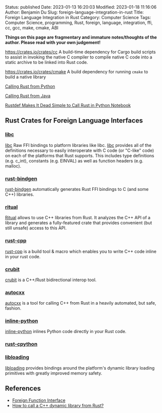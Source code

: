 Status: published
Date: 2023-01-13 16:20:03
Modified: 2023-01-18 11:16:06
Author: Benjamin Du
Slug: foreign-language-integration-in-rust
Title: Foreign Language Integration in Rust
Category: Computer Science
Tags: Computer Science, programming, Rust, foreign, language, integration, ffi, cc, gcc, make, cmake, ABI

**Things on this page are fragmentary and immature notes/thoughts of the author. Please read with your own judgement!**




https://crates.io/crates/cc
A build-time dependency for Cargo build scripts to assist in invoking the native C compiler to compile native C code into a static archive to be linked into Rust code.

https://crates.io/crates/cmake
A build dependency for running `cmake` to build a native library

[  Calling Rust from Python  ](https://www.legendu.net/misc/blog/calling-rust-from-python) 

[  Calling Rust from Java  ](https://www.legendu.net/misc/blog/calling-rust-from-java)

[  Rustdef Makes It Dead Simple to Call Rust in Python Notebook  ](https://www.legendu.net/misc/blog/rustdef-makes-it-dead-simple-to-call-rust-in-python-notebook)   


## Rust Crates for Foreign Language Interfaces

### [libc](https://crates.io/crates/libc)
[libc](https://crates.io/crates/libc)
Raw FFI bindings to platform libraries like libc.
[libc](https://crates.io/crates/libc)
provides all of the definitions necessary 
to easily interoperate with C code (or "C-like" code) 
on each of the platforms that Rust supports. 
This includes type definitions (e.g. c_int), constants (e.g. EINVAL) as well as function headers (e.g. malloc).

### [rust-bindgen](https://github.com/rust-lang/rust-bindgen)
[rust-bindgen](https://github.com/rust-lang/rust-bindgen)
automatically generates Rust FFI bindings to C (and some C++) libraries.

### [ritual](https://github.com/rust-qt/ritual)
[Ritual](https://github.com/rust-qt/ritual)
allows to use C++ libraries from Rust. 
It analyzes the C++ API of a library and generates a fully-featured crate 
that provides convenient (but still unsafe) access to this API.

### [rust-cpp](https://github.com/mystor/rust-cpp)
[rust-cpp](https://github.com/mystor/rust-cpp)
is a build tool & macro which enables you to write C++ code inline in your rust code.

### [crubit](https://github.com/google/crubit)
[crubit](https://github.com/google/crubit)
is a C++/Rust bidirectional interop tool.

### [autocxx](https://github.com/google/autocxx)
[autocxx](https://github.com/google/autocxx)
is a tool for calling C++ from Rust in a heavily automated, but safe, fashion.

### [inline-python](https://github.com/fusion-engineering/inline-python)
[inline-python](https://github.com/fusion-engineering/inline-python)
inlines Python code directly in your Rust code.

### [rust-cpython](https://github.com/dgrunwald/rust-cpython)

### [libloading](https://crates.io/crates/libloading)
[libloading](https://crates.io/crates/libloading)
provides bindings around the platform's dynamic library 
loading primitives with greatly improved memory safety.

## References 

- [Foreign Function Interface](https://doc.rust-lang.org/nomicon/ffi.html)
- [How to call a C++ dynamic library from Rust?](https://stackoverflow.com/questions/52923460/how-to-call-a-c-dynamic-library-from-rust)

